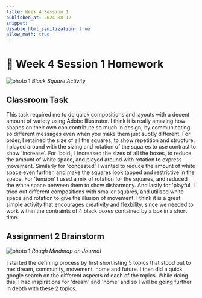 ```yaml
---
title: Week 4 Session 1
published_at: 2024-08-12
snippet: 
disable_html_sanitization: true
allow_math: true
---
```


# :page_with_curl: Week 4 Session 1 Homework 


![photo 1](photos/16.png)
*Black Square Activity*

## Classroom Task

This task required me to do quick compositions and layouts with a decent amount of variety using Adobe Illustrator. I think it is really amazing how shapes on their own can contribute so much in design, by communicating so different messages even when you make them just subtly different. For order, I retained the size of all the squares, to show repetition and structure. I played around with the sizing and rotation of the squares to use contrast to show 'increase'. For 'bold', I increased the sizes of all the boxes, to reduce the amount of white space, and played around with rotation to express movement. Similarly for 'congested' I wanted to reduce the amount of white space even further, and make the squares look tapped and restrictive in the space. For 'tension' I used a mix of rotation for the squares, and reduced the white space between them to show disharmony. And lastly for 'playful, I tried out different compositions with smaller squares, and utilised white space and rotation to give the illusion of movement. I think it is a great simple activity that encourages creativity and flexbility, since we needed to work within the contraints of 4 black boxes contained by a box in a short time.

## Assignment 2 Brainstorm

![photo 1](photos/17.jpg)
*Rough Mindmap on Journal*

I started the defining process by first shortlisting 5 topics that stood out to me: dream, community, movement, home and future. I then did a quick google search on the different aspects of each of the topics. While doing this, I had inspirations for 'dream' and 'home' and so I will be going further in depth with these 2 topics.
